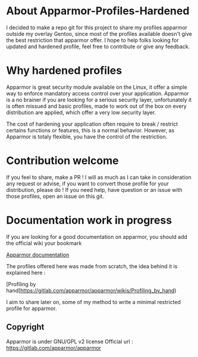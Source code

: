 # About Apparmor-Profiles-Hardened

I decided to make a repo git for this project to share my profiles apparmor outside my overlay Gentoo, since most of the profiles available doesn't give the best restriction that apparmor offer.
I hope to help folks looking for updated and hardened profile, feel free to contribute or give any feedback. 

# Why hardened profiles

Apparmor is great security module available on the Linux, it offer a simple way to enforce mandatory access control over your application. Apparmor is a no brainer if you are looking for a
serious security layer, unfortunately it is often missued and basic profiles, made to work out of the box on every distribution are applied, which offer a very low security layer.

The cost of hardening your application often require to break / restrict certains functions or features, this is a normal behavior.  However, as Apparmor is totaly flexible, you have the control of the restriction. 


# Contribution welcome

If you feel to share, make a PR ! I will as much as I can take in consideration any request or advise, if you want to convert those profile for your distribution, please do ! 
 If you need help, have question or an issue with those profiles, open an issue on this git.


# Documentation work in progress

If you are looking for a good documentation on apparmor, you should add the official wiki your bookmark

[Apparmor documentation](https://gitlab.com/apparmor/apparmor/wikis/Documentation)

The profiles offered here was made from scratch, the idea behind it is explained here :

[Profiling by hand]https://gitlab.com/apparmor/apparmor/wikis/Profiling_by_hand)

I aim to share later on, some of my method to write a minimal restricted profile for apparmor.


## Copyright

Apparmor is under GNU/GPL v2 license
Official url : https://gitlab.com/apparmor/apparmor
